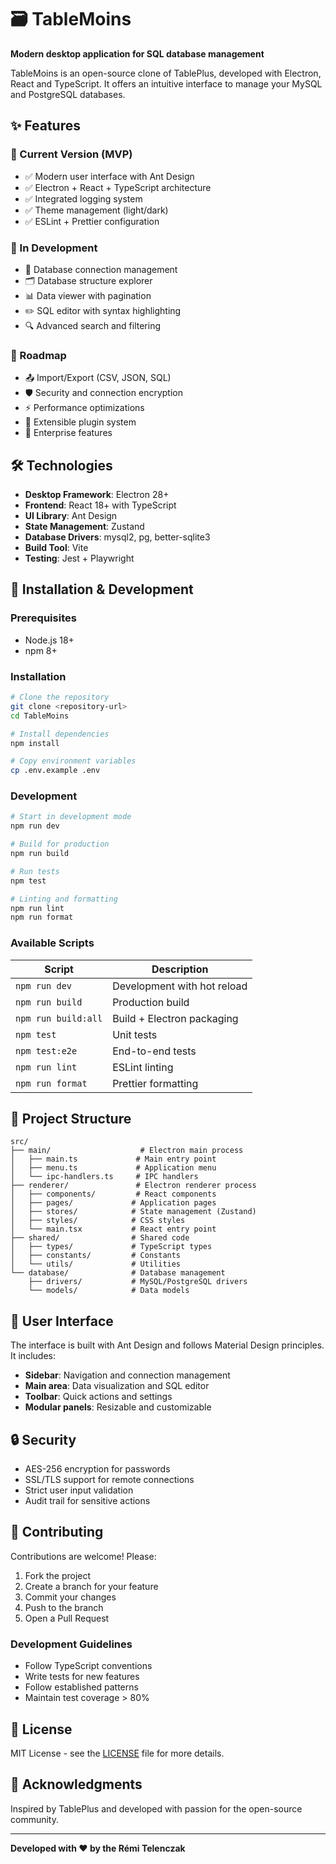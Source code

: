 # 🗃️ TableMoins

**Modern desktop application for SQL database management**

TableMoins is an open-source clone of TablePlus, developed with Electron, React and TypeScript. It offers an intuitive interface to manage your MySQL and PostgreSQL databases.

## ✨ Features

### 🚀 Current Version (MVP)
- ✅ Modern user interface with Ant Design
- ✅ Electron + React + TypeScript architecture
- ✅ Integrated logging system
- ✅ Theme management (light/dark)
- ✅ ESLint + Prettier configuration

### 🔄 In Development
- 🔌 Database connection management
- 🗂️ Database structure explorer
- 📊 Data viewer with pagination
- ✏️ SQL editor with syntax highlighting
- 🔍 Advanced search and filtering

### 🎯 Roadmap
- 📤 Import/Export (CSV, JSON, SQL)
- 🛡️ Security and connection encryption
- ⚡ Performance optimizations
- 🔌 Extensible plugin system
- 🏢 Enterprise features

## 🛠️ Technologies

- **Desktop Framework**: Electron 28+
- **Frontend**: React 18+ with TypeScript
- **UI Library**: Ant Design
- **State Management**: Zustand
- **Database Drivers**: mysql2, pg, better-sqlite3
- **Build Tool**: Vite
- **Testing**: Jest + Playwright

## 🚀 Installation & Development

### Prerequisites
- Node.js 18+ 
- npm 8+

### Installation
```bash
# Clone the repository
git clone <repository-url>
cd TableMoins

# Install dependencies
npm install

# Copy environment variables
cp .env.example .env
```

### Development
```bash
# Start in development mode
npm run dev

# Build for production
npm run build

# Run tests
npm test

# Linting and formatting
npm run lint
npm run format
```

### Available Scripts

| Script | Description |
|--------|-------------|
| `npm run dev` | Development with hot reload |
| `npm run build` | Production build |
| `npm run build:all` | Build + Electron packaging |
| `npm test` | Unit tests |
| `npm test:e2e` | End-to-end tests |
| `npm run lint` | ESLint linting |
| `npm run format` | Prettier formatting |

## 📁 Project Structure

```
src/
├── main/                    # Electron main process
│   ├── main.ts             # Main entry point
│   ├── menu.ts             # Application menu
│   └── ipc-handlers.ts     # IPC handlers
├── renderer/               # Electron renderer process  
│   ├── components/         # React components
│   ├── pages/             # Application pages
│   ├── stores/            # State management (Zustand)
│   ├── styles/            # CSS styles
│   └── main.tsx           # React entry point
├── shared/                # Shared code
│   ├── types/             # TypeScript types
│   ├── constants/         # Constants
│   └── utils/             # Utilities
└── database/              # Database management
    ├── drivers/           # MySQL/PostgreSQL drivers
    └── models/            # Data models
```

## 🎨 User Interface

The interface is built with Ant Design and follows Material Design principles. It includes:

- **Sidebar**: Navigation and connection management
- **Main area**: Data visualization and SQL editor
- **Toolbar**: Quick actions and settings
- **Modular panels**: Resizable and customizable

## 🔒 Security

- AES-256 encryption for passwords
- SSL/TLS support for remote connections
- Strict user input validation
- Audit trail for sensitive actions

## 🤝 Contributing

Contributions are welcome! Please:

1. Fork the project
2. Create a branch for your feature
3. Commit your changes
4. Push to the branch
5. Open a Pull Request

### Development Guidelines

- Follow TypeScript conventions
- Write tests for new features  
- Follow established patterns
- Maintain test coverage > 80%

## 📄 License

MIT License - see the [LICENSE](LICENSE) file for more details.

## 🙏 Acknowledgments

Inspired by TablePlus and developed with passion for the open-source community.

---

**Developed with ❤️ by the Rémi Telenczak**